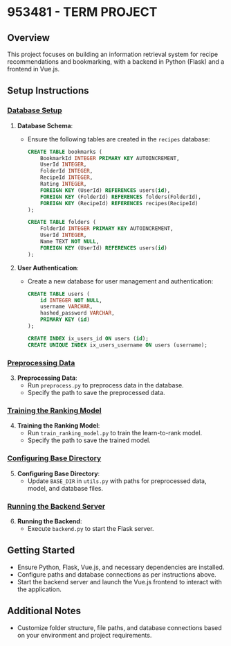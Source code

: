 # 953481 - TERM PROJECT<br>

## Overview
This project focuses on building an information retrieval system for recipe recommendations and bookmarking, with a backend in Python (Flask) and a frontend in Vue.js.

## Setup Instructions

### <u>Database Setup</u>
1. **Database Schema**:
   - Ensure the following tables are created in the `recipes` database:
     ```sql
     CREATE TABLE bookmarks (
         BookmarkId INTEGER PRIMARY KEY AUTOINCREMENT,
         UserId INTEGER,
         FolderId INTEGER,
         RecipeId INTEGER,
         Rating INTEGER,
         FOREIGN KEY (UserId) REFERENCES users(id),
         FOREIGN KEY (FolderId) REFERENCES folders(FolderId),
         FOREIGN KEY (RecipeId) REFERENCES recipes(RecipeId)
     );

     CREATE TABLE folders (
         FolderId INTEGER PRIMARY KEY AUTOINCREMENT,
         UserId INTEGER,
         Name TEXT NOT NULL,
         FOREIGN KEY (UserId) REFERENCES users(id)
     );
     ```

2. **User Authentication**:
   - Create a new database for user management and authentication:
     ```sql
     CREATE TABLE users (
         id INTEGER NOT NULL, 
         username VARCHAR, 
         hashed_password VARCHAR, 
         PRIMARY KEY (id)
     );

     CREATE INDEX ix_users_id ON users (id);
     CREATE UNIQUE INDEX ix_users_username ON users (username);
     ```

### <u>Preprocessing Data</u>
3. **Preprocessing Data**: 
   - Run `preprocess.py` to preprocess data in the database.
   - Specify the path to save the preprocessed data.

### <u>Training the Ranking Model</u>
4. **Training the Ranking Model**: 
   - Run `train_ranking_model.py` to train the learn-to-rank model.
   - Specify the path to save the trained model.

### <u>Configuring Base Directory</u>
5. **Configuring Base Directory**:
   - Update `BASE_DIR` in `utils.py` with paths for preprocessed data, model, and database files.

### <u>Running the Backend Server</u>
6. **Running the Backend**:
   - Execute `backend.py` to start the Flask server.

## Getting Started
- Ensure Python, Flask, Vue.js, and necessary dependencies are installed.
- Configure paths and database connections as per instructions above.
- Start the backend server and launch the Vue.js frontend to interact with the application.

## Additional Notes
- Customize folder structure, file paths, and database connections based on your environment and project requirements.
